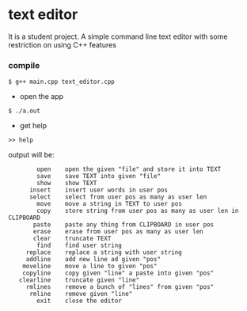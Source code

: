 # text editor
It is a student project.
A simple command line text editor with some restriction on using C++ features
### compile
```shell
$ g++ main.cpp text_editor.cpp
```
- open the app

```shell
$ ./a.out
```
- get help
```
>> help
```
output will be:
```
        open    open the given "file" and store it into TEXT
        save    save TEXT into given "file"
        show    show TEXT
      insert    insert user words in user pos
      select    select from user pos as many as user len
        move    move a string in TEXT to user pos
        copy    store string from user pos as many as user len in CLIPBOARD
       paste    paste any thing from CLIPBOARD in user pos
       erase    erase from user pos as many as user len
       clear    truncate TEXT
        find    find user string
     replace    replace a string with user string
     addline    add new line ad given "pos"
    moveline    move a line to given "pos"
    copyline    copy given "line" a paste into given "pos"
   clearline    truncate given "line"
     rmlines    remove a bunch of "lines" from given "pos"
      rmline    remove given "line"
        exit    close the editor
```
